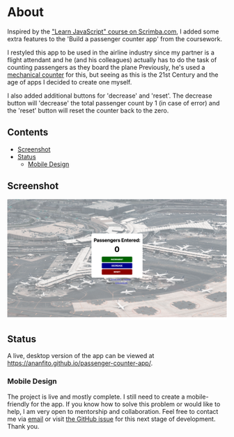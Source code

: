 # About
Inspired by the ["Learn JavaScript" course on Scrimba.com](https://scrimba.com/learn/learnjavascript), I added some extra features to the 'Build a passenger counter app' from the coursework.

I restyled this app to be used in the airline industry since my partner is a flight attendant and he (and his colleagues) actually has to do the task of counting passengers as they board the plane Previously, he's used a [mechanical counter](https://en.wikipedia.org/wiki/Mechanical_counter) for this, but seeing as this is the 21st Century and the age of apps I decided to create one myself.

I also added additional buttons for 'decrease' and 'reset'. The decrease button will 'decrease' the total passenger count by 1 (in case of error) and the 'reset' button will reset the counter back to the zero.

## Contents
- [Screenshot](#screenshot)
- [Status](#status)
  - [Mobile Design](#mobile-design)

## Screenshot

![screenshot of desktop version of the app](./screenshot-desktop.png)

## Status

A live, desktop version of the app can be viewed at https://ananfito.github.io/passenger-counter-app/.

### Mobile Design

The project is live and mostly complete. I still need to create a mobile-friendly for the app. If you know how to solve this problem or would like to help, I am very open to mentorship and collaboration. Feel free to contact me via [email](https://anthonynanfito.com/contact) or visit [the GitHub issue](https://github.com/ananfito/passenger-counter-app/issues/1#issue-1456234023) for this next stage of development. Thank you.
